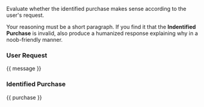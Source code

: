 Evaluate whether the identified purchase makes sense according to the user's request.

Your reasoning must be a short paragraph. If you find it that the **Indentified Purchase** is invalid, also produce a humanized response explaining why in a noob-friendly manner.

### User Request
{{ message }}

### Identified Purchase
{{ purchase }}

